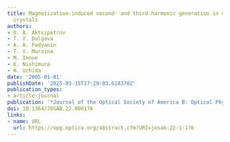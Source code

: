 ```yaml
---
title: Magnetization-induced second- and third-harmonic generation in magnetophotonic
  crystals
authors:
- O. A. Aktsipetrov
- T. V. Dolgova
- A. A. Fedyanin
- T. V. Murzina
- M. Inoue
- K. Nishimura
- H. Uchida
date: '2005-01-01'
publishDate: '2025-03-15T17:29:03.618370Z'
publication_types:
- article-journal
publication: '*Journal of the Optical Society of America B: Optical Physics*'
doi: 10.1364/JOSAB.22.000176
links:
- name: URL
  url: https://opg.optica.org/abstract.cfm?URI=josab-22-1-176
---
```


